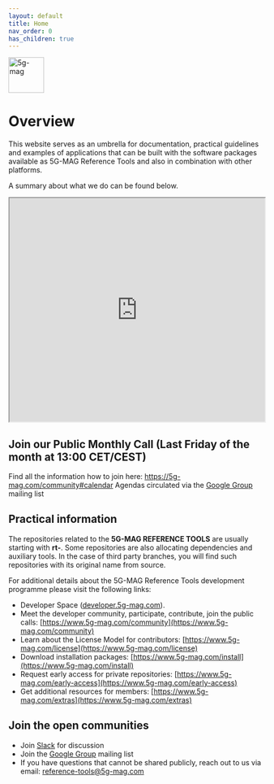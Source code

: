 ```yaml
---
layout: default
title: Home
nav_order: 0
has_children: true
---
```


<img src="{{site.baseurl}}/assets/images/5g-mag-reference-tools.png" alt="5g-mag" style="height:70px">

# Overview

This website serves as an umbrella for documentation, practical guidelines and examples of applications that can be
built with the software packages available as 5G-MAG Reference Tools and also in combination with other platforms.

A summary about what we do can be found below.

<iframe width="100%" height="440" src="https://drive.google.com/file/d/1tPcMWLeY6QJNH5OfGWDwLmoSyjrqk8gA/preview"></iframe>

## Join our Public Monthly Call (Last Friday of the month at 13:00 CET/CEST)
Find all the information how to join here: https://5g-mag.com/community#calendar
Agendas circulated via the [Google Group](https://groups.google.com/g/5g-mag-reference-tools) mailing list


## Practical information
The repositories related to the **5G-MAG REFERENCE TOOLS** are usually starting with **rt-**. Some repositories are also allocating dependencies and auxiliary tools. In the case of third party branches, you will find such repositories with its original name from source.

For additional details about the 5G-MAG Reference Tools development programme please visit the following links:

* Developer Space ([developer.5g-mag.com](https://developer.5g-mag.com/)).
* Meet the developer community, participate, contribute, join the public calls: [https://www.5g-mag.com/community](https://www.5g-mag.com/community)
* Learn about the License Model for contributors: [https://www.5g-mag.com/license](https://www.5g-mag.com/license)
* Download installation packages: [https://www.5g-mag.com/install](https://www.5g-mag.com/install)
* Request early access for private repositories: [https://www.5g-mag.com/early-access](https://www.5g-mag.com/early-access)
* Get additional resources for members: [https://www.5g-mag.com/extras](https://www.5g-mag.com/extras)

## Join the open communities
* Join [Slack](https://5g-mag.slack.com/) for discussion
* Join the [Google Group](https://groups.google.com/g/5g-mag-reference-tools) mailing list
* If you have questions that cannot be shared publicly, reach out to us via email: [reference-tools@5g-mag.com](mailto:reference-tools@5g-mag.com)
